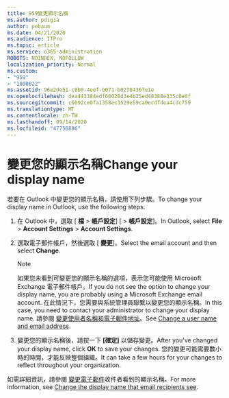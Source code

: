 ```yaml
---
title: 959變更顯示名稱
ms.author: pdigia
author: pebaum
ms.date: 04/21/2020
ms.audience: ITPro
ms.topic: article
ms.service: o365-administration
ROBOTS: NOINDEX, NOFOLLOW
localization_priority: Normal
ms.custom:
- "959"
- "1800022"
ms.assetid: 96e2de51-c8b0-4eef-b071-b02784367e1e
ms.openlocfilehash: dea443384edf60028d3e4b25ed48388e335c0e0f
ms.sourcegitcommit: c6692ce0fa1358ec3529e59ca0ecdfdea4cdc759
ms.translationtype: MT
ms.contentlocale: zh-TW
ms.lasthandoff: 09/14/2020
ms.locfileid: "47756886"
---
```

# <a name="change-your-display-name"></a><span data-ttu-id="66b81-102">變更您的顯示名稱</span><span class="sxs-lookup"><span data-stu-id="66b81-102">Change your display name</span></span>
  
<span data-ttu-id="66b81-103">若要在 Outlook 中變更您的顯示名稱，請使用下列步驟。</span><span class="sxs-lookup"><span data-stu-id="66b81-103">To change your display name in Outlook, use the following steps.</span></span>
  
1. <span data-ttu-id="66b81-104">在 Outlook 中，選取 [ **檔** \> **帳戶設定**] [ \> **帳戶設定**]。</span><span class="sxs-lookup"><span data-stu-id="66b81-104">In Outlook, select **File** \> **Account Settings** \> **Account Settings**.</span></span>

2. <span data-ttu-id="66b81-105">選取電子郵件帳戶，然後選取 [ **變更**]。</span><span class="sxs-lookup"><span data-stu-id="66b81-105">Select the email account and then select **Change**.</span></span>

    > [!NOTE]
    > <span data-ttu-id="66b81-106">如果您未看到可變更您的顯示名稱的選項，表示您可能使用 Microsoft Exchange 電子郵件帳戶。</span><span class="sxs-lookup"><span data-stu-id="66b81-106">If you do not see the option to change your display name, you are probably using a Microsoft Exchange email account.</span></span> <span data-ttu-id="66b81-107">在此情況下，您需要與系統管理員聯繫以變更您的顯示名稱。</span><span class="sxs-lookup"><span data-stu-id="66b81-107">In this case, you need to contact your administrator to change your display name.</span></span> <span data-ttu-id="66b81-108">請參閱 [變更使用者名稱和電子郵件地址](https://docs.microsoft.com/microsoft-365/admin/add-users/change-a-user-name-and-email-address)。</span><span class="sxs-lookup"><span data-stu-id="66b81-108">See [Change a user name and email address](https://docs.microsoft.com/microsoft-365/admin/add-users/change-a-user-name-and-email-address).</span></span>
  
3. <span data-ttu-id="66b81-109">變更您的顯示名稱後，請按一下 **[確定]** 以儲存變更。</span><span class="sxs-lookup"><span data-stu-id="66b81-109">After you've changed your display name, click **OK** to save your changes.</span></span> <span data-ttu-id="66b81-110">您的變更可能需要數小時的時間，才能反映整個組織。</span><span class="sxs-lookup"><span data-stu-id="66b81-110">It can take a few hours for your changes to reflect throughout your organization.</span></span>

<span data-ttu-id="66b81-111">如需詳細資訊，請參閱 [變更電子郵件](https://support.office.com/article/2b53331a-ba2a-4803-88dc-ac9fe376c8a9.aspx)收件者看到的顯示名稱。</span><span class="sxs-lookup"><span data-stu-id="66b81-111">For more information, see [Change the display name that email recipients see](https://support.office.com/article/2b53331a-ba2a-4803-88dc-ac9fe376c8a9.aspx).</span></span>
  